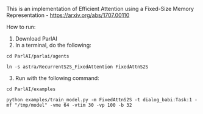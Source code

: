 This is an implementation of Efficient Attention using a Fixed-Size Memory Representation - https://arxiv.org/abs/1707.00110

How to run:

1. Download ParlAI
2. In a terminal, do the following:

`cd ParlAI/parlai/agents`

`ln -s astra/RecurrentS2S_FixedAttention FixedAttnS2S`

3. Run with the following command:

`cd ParlAI/examples`

`python examples/train_model.py -m FixedAttnS2S -t dialog_babi:Task:1 -mf "/tmp/model" -vme 64 -vtim 30 -vp 100 -b 32`
